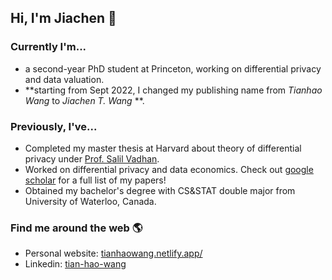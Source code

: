 ## Hi, I'm Jiachen 👋

### Currently I'm...
- a second-year PhD student at Princeton, working on differential privacy and data valuation. 
- **starting from Sept 2022, I changed my publishing name from *Tianhao Wang* to *Jiachen T. Wang* **.

### Previously, I've...
- Completed my master thesis at Harvard about theory of differential privacy under [Prof. Salil Vadhan](https://salil.seas.harvard.edu/). 
- Worked on differential privacy and data economics. Check out [google scholar](https://scholar.google.com/citations?user=nvQOtgkAAAAJ&hl=en) for a full list of my papers!
- Obtained my bachelor's degree with CS&STAT double major from University of Waterloo, Canada. 

### Find me around the web 🌎
- Personal website: [tianhaowang.netlify.app/](https://tianhaowang.netlify.app/)
- Linkedin: [tian-hao-wang](https://www.linkedin.com/in/tian-hao-wang/)

